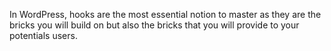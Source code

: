 In WordPress, hooks are the most essential notion to master as they are the bricks you will build on but also the bricks that you will provide to your potentials users.

